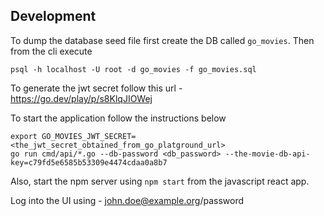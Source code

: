 ## Development

To dump the database seed file first create the DB called `go_movies`. Then from the cli execute
```
psql -h localhost -U root -d go_movies -f go_movies.sql
```

To generate the jwt secret follow this url - https://go.dev/play/p/s8KlqJIOWej

To start the application follow the instructions below
```
export GO_MOVIES_JWT_SECRET=<the_jwt_secret_obtained_from_go_platground_url>
go run cmd/api/*.go --db-password <db_password> --the-movie-db-api-key=c79fd5e6585b53309e4474cdaa0a8b7
```

Also, start the npm server using `npm start` from the javascript react app.

Log into the UI using - john.doe@example.org/password
